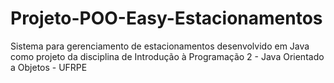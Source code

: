 # Projeto-POO-Easy-Estacionamentos
Sistema para gerenciamento de estacionamentos desenvolvido em Java como projeto da disciplina de Introdução à Programação 2 - Java Orientado a Objetos - UFRPE 
